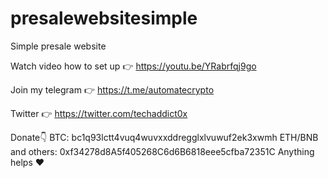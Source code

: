# presalewebsitesimple
Simple presale website


Watch video how to set up 👉 https://youtu.be/YRabrfqj9go

Join my telegram 👉 https://t.me/automatecrypto

Twitter 👉 https://twitter.com/techaddict0x

Donate👇 BTC: bc1q93lctt4vuq4wuvxxddregglxlvuwuf2ek3xwmh ETH/BNB and others: 0xf34278d8A5f405268C6d6B6818eee5cfba72351C Anything helps ❤
